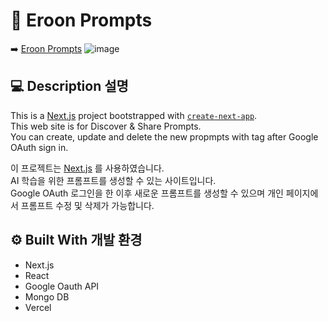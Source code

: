 # :purple_heart: Eroon Prompts
:arrow_right: <a href="https://project-eroonprompts.vercel.app/" target="_blank">Eroon Prompts</a> 
![image](https://github.com/eroonsung/project-eroonprompts/assets/77269204/6f156daf-9854-4d70-9d6e-993653a378fc)

## :computer: Description 설명
This is a [Next.js](https://nextjs.org/) project bootstrapped with [`create-next-app`](https://github.com/vercel/next.js/tree/canary/packages/create-next-app).  
This web site is for Discover & Share Prompts.  
You can create, update and delete the new propmpts with tag after Google OAuth sign in.

이 프로젝트는 [Next.js](https://nextjs.org/) 를 사용하였습니다.  
AI 학습을 위한 프롬프트를 생성할 수 있는 사이트입니다.  
Google OAuth 로그인을 한 이후 새로운 프롬프트를 생성할 수 있으며 개인 페이지에서 프롬프트 수정 및 삭제가 가능합니다.

## :gear: Built With 개발 환경
- Next.js
- React
- Google Oauth API
- Mongo DB
- Vercel
